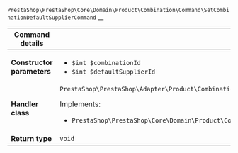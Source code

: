 `PrestaShop\PrestaShop\Core\Domain\Product\Combination\Command\SetCombinationDefaultSupplierCommand`
__

| Command details            |    |
| -------------------------- | -- |
| **Constructor parameters** | <ul> <li>`$int $combinationId`</li>  <li>`$int $defaultSupplierId`</li> </ul> |
| **Handler class**          | `PrestaShop\PrestaShop\Adapter\Product\Combination\CommandHandler\SetCombinationDefaultSupplierHandler`  <p> Implements: </p> <ul>  <li>`PrestaShop\PrestaShop\Core\Domain\Product\Combination\CommandHandler\SetCombinationDefaultSupplierHandlerInterface`</li>  |
| **Return type** |  `void`  |
